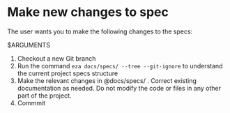 # Make new changes to spec

The user wants you to make the following changes to the specs:

$ARGUMENTS

1. Checkout a new Git branch
2. Run the command `eza docs/specs/ --tree --git-ignore` to understand the current project specs structure
3. Make the relevant changes in @docs/specs/ . Correct existing documentation as needed. Do not modify the code or files in any other part of the project.
4. Commmit
